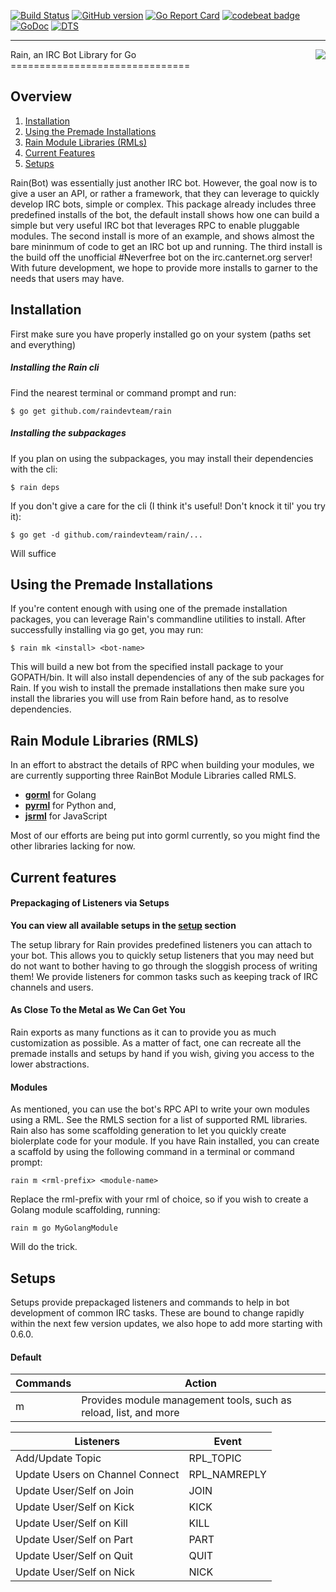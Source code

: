[![Build Status](https://travis-ci.org/raindevteam/rain.svg?branch=develop)](https://travis-ci.org/raindevteam/rain)
[![GitHub version](https://badge.fury.io/gh/raindevteam%2Frain.svg)](https://badge.fury.io/gh/raindevteam%2Frain)
[![Go Report Card](https://goreportcard.com/badge/github.com/raindevteam/rain)](https://goreportcard.com/report/github.com/raindevteam/rain)
[![codebeat badge](https://codebeat.co/badges/1e03860e-db6d-4751-81d1-1ed3e414537e)](https://codebeat.co/projects/github-com-raindevteam-rain)
[![GoDoc](https://godoc.org/github.com/raindevteam/rain?status.svg)](https://godoc.org/github.com/raindevteam/rain)
[![DTS](https://img.shields.io/badge/dts-0.5.0-blue.svg)](https://github.com/raindevteam/rain-doc/tree/master/DTS/0.5.0)

----------------------------------------------------------------------------------------------------
<img align="right" src="https://avatars1.githubusercontent.com/u/20262521?v=3&s=200">
Rain, an IRC Bot Library for Go
===============================

Overview
--------

1. [Installation](#installation)
2. [Using the Premade Installations](#premade)
3. [Rain Module Libraries (RMLs)](#rmls)
4. [Current Features](#features)
5. [Setups](#setups)

Rain(Bot) was essentially just another IRC bot. However, the goal now is to give a user an API, or
rather a framework, that they can leverage to quickly develop IRC bots, simple or complex. This
package already includes three predefined installs of the bot, the default install shows how one
can build a simple but very useful IRC bot that leverages RPC to enable pluggable modules. The
second install is more of an example, and shows almost the bare mininmum of code to get an IRC
bot up and running. The third install is the build off the unofficial #Neverfree bot on the 
irc.canternet.org server! With future development, we hope to provide more installs to garner to the
needs that users may have. 

Installation<a name="installation"></a>
---------------------------------------
First make sure you have properly installed go on your system (paths set and everything)

##### Installing the Rain cli
Find the nearest terminal or command prompt and run:
    
    $ go get github.com/raindevteam/rain

##### Installing the subpackages
If you plan on using the subpackages, you may install their dependencies with the cli:

    $ rain deps

If you don't give a care for the cli (I think it's useful! Don't knock it til' you try it):

    $ go get -d github.com/raindevteam/rain/...

Will suffice

Using the Premade Installations<a name="premade"></a>
-----------------------------------------------------

If you're content enough with using one of the premade installation packages, you can 
leverage Rain's commandline utilities to install. After successfully installing 
via go get, you may run:

    $ rain mk <install> <bot-name>

This will build a new bot from the specified install package to your GOPATH/bin. It will also
install dependencies of any of the sub packages for Rain. If you wish to install the premade
installations then make sure you install the libraries you will use from Rain before hand, as to
resolve dependencies.

Rain Module Libraries (RMLS)<a name="rmls"></a>
--------------------------------------------------

In an effort to abstract the details of RPC when building your modules, we are currently supporting
three RainBot Module Libraries called RMLS.

- [**gorml**](https://github.com/wolfchase/gorml) for Golang
- [**pyrml**](https://github.com/wolfchase/pyrml) for Python and,
- [**jsrml**](https://github.com/wolfchase/jsrml) for JavaScript

Most of our efforts are being put into gorml currently, so you might find the other libraries lacking for now.

Current features<a name="features"></a>
---------------------------------------

#### Prepackaging of Listeners via Setups

__You can view all available setups in the [setup](#setups) section__

The setup library for Rain provides predefined listeners you can attach to your bot. This allows
you to quickly setup listeners that you may need but do not want to bother having to go through
the sloggish process of writing them! We provide listeners for common tasks such as keeping track
of IRC channels and users.

#### As Close To the Metal as We Can Get You

Rain exports as many functions as it can to provide you as much customization as possible. As a 
matter of fact, one can recreate all the premade installs and setups by hand if you wish, giving you
access to the lower abstractions.

#### Modules

As mentioned, you can use the bot's RPC API to write your own modules using a RML. See the RMLS section
for a list of supported RML libraries. Rain also has some scaffolding generation to let you quickly
create biolerplate code for your module. If you have Rain installed, you can create a scaffold by using
the following command in a terminal or command prompt:

    rain m <rml-prefix> <module-name>

Replace the rml-prefix with your rml of choice, so if you wish to create a Golang module scaffolding,
running:

    rain m go MyGolangModule

Will do the trick.

Setups<a name="setups"></a>
--------------------------

Setups provide prepackaged listeners and commands to help in bot development of common IRC
tasks. These are bound to change rapidly within the next few version updates, we also hope
to add more starting with 0.6.0.

#### Default

| Commands | Action                                                           |
|----------|------------------------------------------------------------------|
| m        | Provides module management tools, such as reload, list, and more |

| Listeners                       | Event        |
|---------------------------------|--------------|
| Add/Update Topic                | RPL_TOPIC    |
| Update Users on Channel Connect | RPL_NAMREPLY |
| Update User/Self on Join        | JOIN         |
| Update User/Self on Kick        | KICK         |
| Update User/Self on Kill        | KILL         |
| Update User/Self on Part        | PART         |
| Update User/Self on Quit        | QUIT         |
| Update User/Self on Nick        | NICK         |

